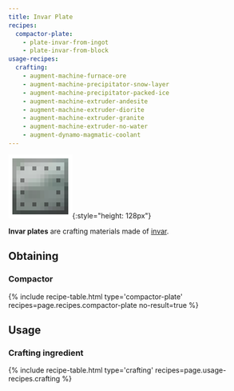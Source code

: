 ```yaml
---
title: Invar Plate
recipes:
  compactor-plate:
    - plate-invar-from-ingot
    - plate-invar-from-block
usage-recipes:
  crafting:
    - augment-machine-furnace-ore
    - augment-machine-precipitator-snow-layer
    - augment-machine-precipitator-packed-ice
    - augment-machine-extruder-andesite
    - augment-machine-extruder-diorite
    - augment-machine-extruder-granite
    - augment-machine-extruder-no-water
    - augment-dynamo-magmatic-coolant
---
```


![Invar plate](/assets/images/thermal-foundation/plate-invar.png){:style="height: 128px"}


**Invar plates** are crafting materials made of
[invar](/docs/thermal-foundation/items/materials/ingots/invar-ingot/).


Obtaining
---------

### Compactor
{% include recipe-table.html type='compactor-plate' recipes=page.recipes.compactor-plate no-result=true %}


Usage
-----

### Crafting ingredient
{% include recipe-table.html type='crafting' recipes=page.usage-recipes.crafting %}
